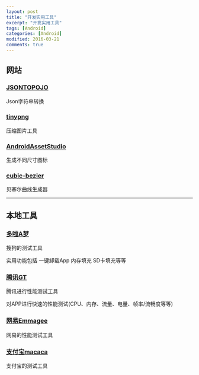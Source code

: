 ```yaml
---
layout: post
title: "开发实用工具"
excerpt: "开发实用工具"
tags: [Android]
categories: [Android]
modified: 2016-03-21
comments: true
---
```


## 网站

### [JSONTOPOJO](http://www.jsonschema2pojo.org/)

Json字符串转换


### [tinypng](https://tinypng.com/)

压缩图片工具


### [AndroidAssetStudio](http://romannurik.github.io/AndroidAssetStudio/index.html)

生成不同尺寸图标

### [cubic-bezier](http://cubic-bezier.com/)

贝塞尔曲线生成器


----

## 本地工具

### [多啦A梦](http://duola.sogou.com/)

搜狗的测试工具

实用功能包括 一键卸载App 内存填充 SD卡填充等等

### [腾讯GT](https://github.com/TencentOpen/GT)

腾讯进行性能测试工具 

对APP进行快速的性能测试(CPU、内存、流量、电量、帧率/流畅度等等)

### [网易Emmagee](https://github.com/NetEase/Emmagee)

网易的性能测试工具

### [支付宝macaca](http://macacajs.github.io/macaca/)

支付宝的测试工具


